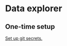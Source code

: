 # Data explorer

## One-time setup
[Set up git secrets.](https://github.com/DataBiosphere/data-explorer/tree/master/hooks)
